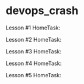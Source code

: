 # devops_crash
Lesson #1
    HomeTask:

Lesson #2
    HomeTask:

Lesson #3
    HomeTask:

Lesson #4
    HomeTask:
    
Lesson #5
    HomeTask: